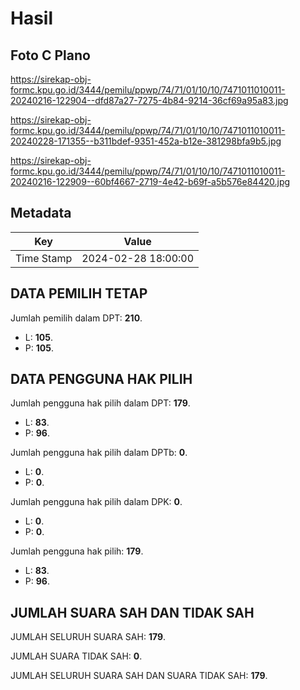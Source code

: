 # Hasil

## Foto C Plano

https://sirekap-obj-formc.kpu.go.id/3444/pemilu/ppwp/74/71/01/10/10/7471011010011-20240216-122904--dfd87a27-7275-4b84-9214-36cf69a95a83.jpg

https://sirekap-obj-formc.kpu.go.id/3444/pemilu/ppwp/74/71/01/10/10/7471011010011-20240228-171355--b311bdef-9351-452a-b12e-381298bfa9b5.jpg

https://sirekap-obj-formc.kpu.go.id/3444/pemilu/ppwp/74/71/01/10/10/7471011010011-20240216-122909--60bf4667-2719-4e42-b69f-a5b576e84420.jpg


## Metadata

| Key        | Value               |
| ---------- | ------------------- |
| Time Stamp | 2024-02-28 18:00:00 |


## DATA PEMILIH TETAP

Jumlah pemilih dalam DPT: **210**.
 * L: **105**.
 * P: **105**.

## DATA PENGGUNA HAK PILIH

Jumlah pengguna hak pilih dalam DPT: **179**.
 * L: **83**.
 * P: **96**.

Jumlah pengguna hak pilih dalam DPTb: **0**.
 * L: **0**.
 * P: **0**.

Jumlah pengguna hak pilih dalam DPK: **0**.
 * L: **0**.
 * P: **0**.

Jumlah pengguna hak pilih: **179**.
 * L: **83**.
 * P: **96**.

## JUMLAH SUARA SAH DAN TIDAK SAH

JUMLAH SELURUH SUARA SAH: **179**.

JUMLAH SUARA TIDAK SAH: **0**.

JUMLAH SELURUH SUARA SAH DAN SUARA TIDAK SAH: **179**.


